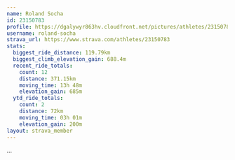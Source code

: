 ```yaml
---
name: Roland Socha
id: 23150783
profile: https://dgalywyr863hv.cloudfront.net/pictures/athletes/23150783/14745672/4/large.jpg
username: roland-socha
strava_url: https://www.strava.com/athletes/23150783
stats:
  biggest_ride_distance: 119.79km
  biggest_climb_elevation_gain: 688.4m
  recent_ride_totals:
    count: 12
    distance: 371.15km
    moving_time: 13h 48m
    elevation_gain: 685m
  ytd_ride_totals:
    count: 2
    distance: 72km
    moving_time: 03h 01m
    elevation_gain: 200m
layout: strava_member
--- 
```

...
